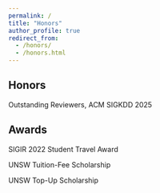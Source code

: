 ```yaml
---
permalink: /
title: "Honors"
author_profile: true
redirect_from: 
  - /honors/
  - /honors.html
---
```

<h2>Honors</h2>
Outstanding Reviewers, ACM SIGKDD 2025


<h2>Awards</h2>
SIGIR 2022 Student Travel Award

UNSW Tuition-Fee Scholarship

UNSW Top-Up Scholarship